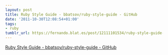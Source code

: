 ```yaml
---
layout: post
title: Ruby Style Guide - bbatsov/ruby-style-guide - GitHub
date: '2011-10-30T12:08:54+01:00'
tags:
- ruby
tumblr_url: https://fernando.blat.es/post/12111101534/ruby-style-guide-bbatsovruby-style-guide
---
```

[Ruby Style Guide - bbatsov/ruby-style-guide - GitHub](https://github.com/bbatsov/ruby-style-guide)  
